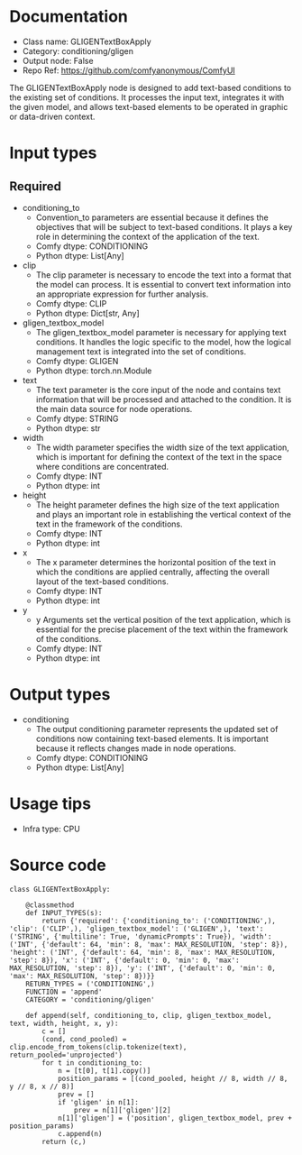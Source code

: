 # Documentation
- Class name: GLIGENTextBoxApply
- Category: conditioning/gligen
- Output node: False
- Repo Ref: https://github.com/comfyanonymous/ComfyUI

The GLIGENTextBoxApply node is designed to add text-based conditions to the existing set of conditions. It processes the input text, integrates it with the given model, and allows text-based elements to be operated in graphic or data-driven context.

# Input types
## Required
- conditioning_to
    - Convention_to parameters are essential because it defines the objectives that will be subject to text-based conditions. It plays a key role in determining the context of the application of the text.
    - Comfy dtype: CONDITIONING
    - Python dtype: List[Any]
- clip
    - The clip parameter is necessary to encode the text into a format that the model can process. It is essential to convert text information into an appropriate expression for further analysis.
    - Comfy dtype: CLIP
    - Python dtype: Dict[str, Any]
- gligen_textbox_model
    - The gligen_textbox_model parameter is necessary for applying text conditions. It handles the logic specific to the model, how the logical management text is integrated into the set of conditions.
    - Comfy dtype: GLIGEN
    - Python dtype: torch.nn.Module
- text
    - The text parameter is the core input of the node and contains text information that will be processed and attached to the condition. It is the main data source for node operations.
    - Comfy dtype: STRING
    - Python dtype: str
- width
    - The width parameter specifies the width size of the text application, which is important for defining the context of the text in the space where conditions are concentrated.
    - Comfy dtype: INT
    - Python dtype: int
- height
    - The height parameter defines the high size of the text application and plays an important role in establishing the vertical context of the text in the framework of the conditions.
    - Comfy dtype: INT
    - Python dtype: int
- x
    - The x parameter determines the horizontal position of the text in which the conditions are applied centrally, affecting the overall layout of the text-based conditions.
    - Comfy dtype: INT
    - Python dtype: int
- y
    - y Arguments set the vertical position of the text application, which is essential for the precise placement of the text within the framework of the conditions.
    - Comfy dtype: INT
    - Python dtype: int

# Output types
- conditioning
    - The output conditioning parameter represents the updated set of conditions now containing text-based elements. It is important because it reflects changes made in node operations.
    - Comfy dtype: CONDITIONING
    - Python dtype: List[Any]

# Usage tips
- Infra type: CPU

# Source code
```
class GLIGENTextBoxApply:

    @classmethod
    def INPUT_TYPES(s):
        return {'required': {'conditioning_to': ('CONDITIONING',), 'clip': ('CLIP',), 'gligen_textbox_model': ('GLIGEN',), 'text': ('STRING', {'multiline': True, 'dynamicPrompts': True}), 'width': ('INT', {'default': 64, 'min': 8, 'max': MAX_RESOLUTION, 'step': 8}), 'height': ('INT', {'default': 64, 'min': 8, 'max': MAX_RESOLUTION, 'step': 8}), 'x': ('INT', {'default': 0, 'min': 0, 'max': MAX_RESOLUTION, 'step': 8}), 'y': ('INT', {'default': 0, 'min': 0, 'max': MAX_RESOLUTION, 'step': 8})}}
    RETURN_TYPES = ('CONDITIONING',)
    FUNCTION = 'append'
    CATEGORY = 'conditioning/gligen'

    def append(self, conditioning_to, clip, gligen_textbox_model, text, width, height, x, y):
        c = []
        (cond, cond_pooled) = clip.encode_from_tokens(clip.tokenize(text), return_pooled='unprojected')
        for t in conditioning_to:
            n = [t[0], t[1].copy()]
            position_params = [(cond_pooled, height // 8, width // 8, y // 8, x // 8)]
            prev = []
            if 'gligen' in n[1]:
                prev = n[1]['gligen'][2]
            n[1]['gligen'] = ('position', gligen_textbox_model, prev + position_params)
            c.append(n)
        return (c,)
```